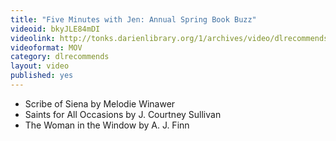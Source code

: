 ```yaml
---
title: "Five Minutes with Jen: Annual Spring Book Buzz"
videoid: bkyJLE84mDI
videolink: http://tonks.darienlibrary.org/1/archives/video/dlrecommends/20170425_five_minutes_jen.mov
videoformat: MOV
category: dlrecommends
layout: video
published: yes
---
```


* Scribe of Siena by Melodie Winawer
* Saints for All Occasions by J. Courtney Sullivan
* The Woman in the Window by A. J. Finn